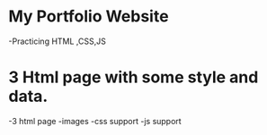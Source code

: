 My Portfolio Website
========================
-Practicing HTML ,CSS,JS

# 3 Html page with some style and data.
-3 html page
-images
-css support 
-js support

